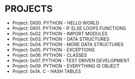 # PROJECTS 

- Project: 0X00. PYTHON - HELLO WORLD
- Project: 0X01. PYTHON - IF ELSE LOOPS FUNCTIONS
- Project: 0x02. PYTHON - IMPORT MODULES
- Project: 0x03. PYTHON - DATA STRUCTURES
- Project: 0x04. PYTHON - MORE DATA STRUCTURES
- Project: 0x05. PYTHON - EXCEPTIONS
- Project: 0x06. PYTHON - CLASSES
- Project: 0x07. PYTHON - TEST DRIVEN DEVELOPMENT
- Project: 0x09. PYTHON - EVERYTHING IS OBJECT
- Project: 0x1A. C - HASH TABLES



